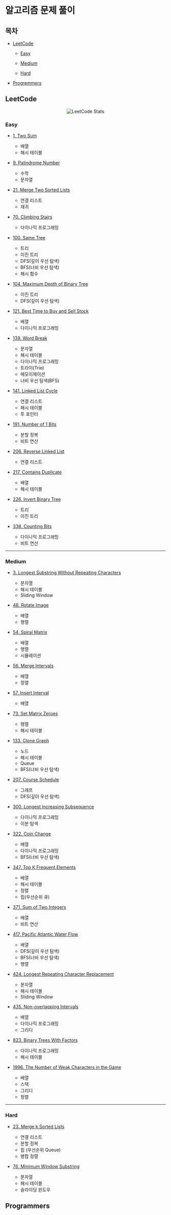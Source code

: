 # 알고리즘 문제 풀이

## 목차

- [LeetCode](#leetcode)

  - [Easy](#easy)
  
  - [Medium](#medium)

  - [Hard](#hard)

- [Progremmers](#programmers)

## LeetCode

<center>

![LeetCode Stats](https://leetcard.jacoblin.cool/beeimp?theme=wtf&font=Merriweather&ext=activity)

</center>

### Easy

- [1. Two Sum](leetcode/1.ipynb)
  - 배열
  - 해시 테이블

- [9. Palindrome Number](leetcode/9.ipynb)
  - 수학
  - 문자열

- [21. Merge Two Sorted Lists](leetcode/21.ipynb)
  - 연결 리스트
  - 재귀

- [70. Climbing Stairs](leetcode/70.ipynb)
  - 다이나믹 프로그래밍
  
- [100. Same Tree](leetcode/100.ipynb)
  - 트리
  - 이진 트리
  - DFS(깊이 우선 탐색)
  - BFS(너비 우선 탐색)
  - 해시 함수

- [104. Maximum Depth of Binary Tree](leetcode/104.ipynb)
  - 이진 트리
  - DFS(깊이 우선 탐색)

- [121. Best Time to Buy and Sell Stock](leetcode/121.ipynb)
  - 배열
  - 다이나믹 프로그래밍

- [139. Word Break](leetcode/139.ipynb)

  - 문자열
  - 해시 테이블
  - 다이나믹 프로그래밍
  - 트라이(Trie)
  - 메모이제이션
  - 너비 우선 탐색(BFS)

- [141. Linked List Cycle](leetcode/141.ipynb)
  - 연결 리스트
  - 해시 테이블
  - 투 포인터

- [191. Number of 1 Bits](leetcode/191.ipynb)
  - 분할 정복
  - 비트 연산

- [206. Reverse Linked List](leetcode/206.ipynb)
  - 연결 리스트

- [217. Contains Duplicate](leetcode/217.ipynb)
  - 배열
  - 해시 테이블

- [226. Invert Binary Tree](leetcode/226.ipynb)
  - 트리
  - 이진 트리

- [338. Counting Bits](leetcode/338.ipynb)
  - 다이나믹 프로그래밍
  - 비트 연산

<hr/>

### Medium

- [3. Longest Substring Without Repeating Characters](leetcode/3.ipynb)
  - 문자열
  - 해시 테이블
  - Sliding Window

- [48. Rotate Image](leetcode/48.ipynb)
  - 배열
  - 행렬

- [54. Spiral Matrix](leetcode/54.ipynb)
  - 배열
  - 행렬
  - 시뮬레이션

- [56. Merge Intervals](leetcode/56.ipynb)
  - 배열
  - 정렬

- [57. Insert Interval](leetcode/57.ipynb)
  - 배열

- [73. Set Matrix Zeroes](leetcode/73.ipynb)
  - 행렬
  - 해시 테이블

- [133. Clone Graph](leetcode/113.ipynb)
  - 노드
  - 해시 테이블
  - Queue
  - BFS(너비 우선 탐색)

- [207. Course Schedule](leetcode/207.ipynb)
  - 그래프
  - DFS(깊이 우선 탐색)

- [300. Longest Increasing Subsequence](leetcode/300.ipynb)
  - 다이나믹 프로그래밍
  - 이분 탐색

- [322. Coin Change](leetcode/322.ipynb)
  - 배열
  - 다이나믹 프로그래밍
  - BFS(너비 우선 탐색)

- [347. Top K Frequent Elements](leetcode/347.ipynb)
  - 배열
  - 해시 테이블
  - 정렬
  - 힙(우선순위 큐)

- [371. Sum of Two Integers](leetcode/371.ipynb)
  - 배열
  - 비트 연산

- [417. Pacific Atlantic Water Flow](leetcode/417.ipynb)
  - 배열
  - DFS(깊이 우선 탐색)
  - BFS(너비 우선 탐색)
  - 행렬

- [424. Longest Repeating Character Replacement](leetcode/424.ipynb)
  - 문자열
  - 해시 테이블
  - Sliding Window

- [435. Non-overlapping Intervals](leetcode/435.ipynb)
  - 배열
  - 다이나믹 프로그래밍
  - 그리디

- [823. Binary Trees With Factors](leetcode/823.ipynb)
  - 다이나믹 프로그래밍
  - 해시 테이블

- [1996. The Number of Weak Characters in the Game](leetcode/1996.ipynb)
  - 배열
  - 스택
  - 그리디
  - 정렬

<hr/>

### Hard

- [23. Merge k Sorted Lists](leetcode/23.ipynb)
  - 연결 리스트
  - 분할 정복
  - 힙 (우선순위 Queue)
  - 병합 정렬

- [76. Minimum Window Substring](leetcode/76.ipynb)
  - 문자열
  - 해시 테이블
  - 슬라이딩 윈도우

## Programmers
